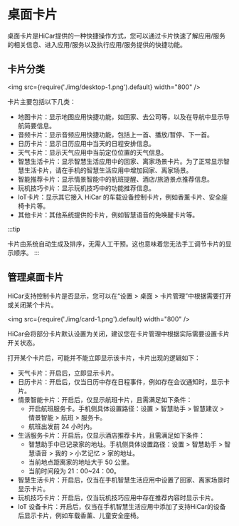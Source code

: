 # 桌面卡片

桌面卡片是HiCar提供的一种快捷操作方式，您可以通过卡片快速了解应用/服务的相关信息、进入应用/服务以及执行应用/服务提供的快捷功能。

## 卡片分类

<img
    src={require('./img/desktop-1.png').default}
    width="800" 
/>

卡片主要包括以下几类：
* 地图卡片：显示地图应用快捷功能，如回家、去公司等，以及在导航中显示导航简要信息。
* 音频卡片：显示音频应用快捷功能，包括上一首、播放/暂停、下一首。
* 日历卡片：显示日历应用中当天的日程安排信息。
* 天气卡片：显示天气应用中当前定位位置的天气信息。
* 智慧生活卡片：显示智慧生活应用中的回家、离家场景卡片。为了正常显示智慧生活卡片，请在手机的智慧生活应用中增加回家、离家场景。
* 智能推荐卡片：显示情景智能中的航班提醒、酒店/旅游景点推荐信息。
* 玩机技巧卡片：显示玩机技巧中的功能推荐信息。
* IoT卡片：显示其它接入 HiCar 的车载设备控制卡片，例如香薰卡片、安全座椅卡片等。
* 其他卡片：其他系统提供的卡片，例如智慧语音的免唤醒卡片等。


:::tip

卡片由系统自动生成及排序，无需人工干预。这也意味着您无法手工调节卡片的显示顺序。
:::


## 管理桌面卡片
HiCar支持控制卡片是否显示，您可以在“设置 > 桌面 > 卡片管理”中根据需要打开或关闭某个卡片。

<img
    src={require('./img/card-1.png').default}
    width="800" 
/>

HiCar会将部分卡片默认设置为关闭，建议您在卡片管理中根据实际需要设置卡片开关状态。

打开某个卡片后，可能并不能立即显示该卡片，卡片出现的逻辑如下：
* 天气卡片：开启后，立即显示卡片。
* 日历卡片：开启后，仅当日历中存在日程事件，例如存在会议通知时，显示卡片。
* 情景智能卡片：开启后，仅显示航班卡片，且需满足如下条件：
    + 开启航班服务卡。手机侧具体设置路径：设置 > 智慧助手 > 智慧建议 > 情景智能 > 航班 > 服务卡。
    + 航班出发前 24 小时内。
* 生活服务卡片：开启后，仅显示酒店推荐卡片，且需满足如下条件：
    + 智慧助手中已记录家的地址。手机侧具体设置路径：设置 > 智慧助手 > 智慧语音 > 我的 > 小艺记忆 > 家的地址。
    + 当前地点距离家的地址大于 50 公里。
    + 当前时间段为 21：00~24：00。
* 智慧生活卡片：开启后，仅当在手机智慧生活应用中设置了回家、离家场景时显示卡片。
* 玩机技巧卡片：开启后，仅当玩机技巧应用中存在推荐内容时显示卡片。
* IoT 设备卡片：开启后，仅当在手机智慧生活应用中添加了支持HiCar的设备后显示卡片，例如车载香薰、儿童安全座椅。
